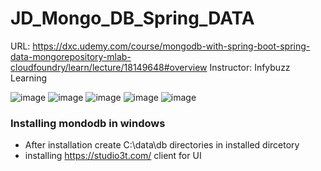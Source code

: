 # JD_Mongo_DB_Spring_DATA
URL: https://dxc.udemy.com/course/mongodb-with-spring-boot-spring-data-mongorepository-mlab-cloudfoundry/learn/lecture/18149648#overview
Instructor: Infybuzz Learning

![image](https://user-images.githubusercontent.com/69948118/205444749-976ba371-dce2-48f5-a357-1758dd1bf820.png)
![image](https://user-images.githubusercontent.com/69948118/205444831-f9b2454c-4614-4829-88ce-39a512db0147.png)
![image](https://user-images.githubusercontent.com/69948118/205527939-76d276bb-3bcb-4f26-928d-562aa525d35e.png)
![image](https://user-images.githubusercontent.com/69948118/205528057-df7d0663-1f34-4540-84f8-20ae1b7be036.png)
![image](https://user-images.githubusercontent.com/69948118/205528089-6b3e7596-15ef-43e4-9567-1bd4d9619536.png)
### Installing mondodb in windows
 - After installation create C:\data\db directories in installed dircetory
 - installing https://studio3t.com/ client for UI
 
